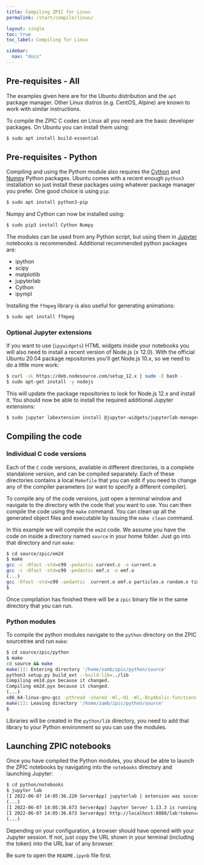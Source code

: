 ```yaml
---
title: Compiling ZPIC for Linux
permalink: /start/compile/linux/

layout: single
toc: true
toc_label: Compiling for Linux

sidebar:
  nav: "docs"
---
```


## Pre-requisites - All

The examples given here are for the Ubuntu distribution and the `apt` package manager. Other Linux distros (e.g. CentOS, Alpine) are known to work with similar instructions.

To compile the ZPIC C codes on Linux all you need are the basic developer packages. On Ubuntu you can install them using:

```bash
$ sudo apt install build-essential
```

## Pre-requisites - Python

Compiling and using the Python module also requires the [Cython](https://cython.org/) and [Numpy](https://numpy.org/) Python packages. Ubuntu comes with a recent enough `python3` installation so 
just install these packages using whatever package manager you prefer. One good choice is using `pip`:

```bash
$ sudo apt install python3-pip
```

Numpy and Cython can now be installed using:

```bash
$ sudo pip3 install Cython Numpy
```

The modules can be used from any Python script, but using them in [Jupyter](https://jupyter.org) notebooks is recommended. Additional recommended python packages are:

* ipython
* scipy
* matplotlib
* jupyterlab
* Cython
* ipympl

Installing the `ffmpeg` library is also useful for generating animations:

```bash
$ sudo apt install ffmpeg
```

### Optional Jupyter extensions

If you want to use (`ipywidgets`) HTML widgets inside your notebooks you will also need to install a recent version of Node.js (≥ 12.0). With the official Ubuntu 20.04 package repositories you'll get Node.js 10.x, so we need to do a little more work:

```bash
$ curl -sL https://deb.nodesource.com/setup_12.x | sudo -E bash -
$ sudo apt-get install -y nodejs
```

This will update the package repositories to look for Node.js 12.x and install it. You should now be able to install the required additional Jupyter extensions:

```bash
$ sudo jupyter labextension install @jupyter-widgets/jupyterlab-manager jupyter-matplotlib
```

## Compiling the code

### Individual C code versions

Each of the `C` code versions, available in different directories, is a complete standalone version, and can be compiled separately. Each of these directories contains a local `Makefile` that you can edit if you need to change any of the compiler parameters (or want to specify a different compiler).

To compile any of the code versions, just open a terminal window and navigate to the directory with the code that you want to use. You can then compile the code using the `make` command. You can clean up all the generated object files and executable by issuing the `make clean` command.

In this example we will compile the `em2d` code. We assume you have the code on inside a directory named `source` in your home folder. Just go into that directory and run `make`:

```bash
$ cd source/zpic/em2d
$ make
gcc -c -Ofast -std=c99 -pedantic current.c -o current.o
gcc -c -Ofast -std=c99 -pedantic emf.c -o emf.o
(...)
gcc -Ofast -std=c99 -pedantic  current.o emf.o particles.o random.o timer.o main.o simulation.o zdf.o -o zpic
$ 
```

Once compilation has finished there will be a `zpic` binary file in the same directory that you can run.

### Python modules

To compile the python modules navigate to the `python` directory on the ZPIC sourcetree and run `make`:

```bash
$ cd source/zpic/python
$ make
cd source && make
make[1]: Entering directory '/home/zamb/zpic/python/source'
python3 setup.py build_ext --build-lib=../lib
Compiling em1d.pyx because it changed.
Compiling em2d.pyx because it changed.
(...)
x86_64-linux-gnu-gcc -pthread -shared -Wl,-O1 -Wl,-Bsymbolic-functions -Wl,-Bsymbolic-functions -Wl,-z,relro -g -fwrapv -O2 -Wl,-Bsymbolic-functions -Wl,-z,relro -g -fwrapv -O2 -g -fstack-protector-strong -Wformat -Werror=format-security -Wdate-time -D_FORTIFY_SOURCE=2 build/temp.linux-x86_64-3.8/em2ds.o build/temp.linux-x86_64-3.8/home/zamb/zpic/em2ds/charge.o build/temp.linux-x86_64-3.8/home/zamb/zpic/em2ds/current.o build/temp.linux-x86_64-3.8/home/zamb/zpic/em2ds/emf.o build/temp.linux-x86_64-3.8/home/zamb/zpic/em2ds/fft.o build/temp.linux-x86_64-3.8/home/zamb/zpic/em2ds/filter.o build/temp.linux-x86_64-3.8/home/zamb/zpic/em2ds/grid2d.o build/temp.linux-x86_64-3.8/home/zamb/zpic/em2ds/particles.o build/temp.linux-x86_64-3.8/home/zamb/zpic/em2ds/random.o build/temp.linux-x86_64-3.8/home/zamb/zpic/em2ds/simulation.o build/temp.linux-x86_64-3.8/home/zamb/zpic/em2ds/timer.o build/temp.linux-x86_64-3.8/home/zamb/zpic/em2ds/zdf.o -o ../lib/em2ds.cpython-38-x86_64-linux-gnu.so
make[1]: Leaving directory '/home/zamb/zpic/python/source'
$ 
```

Libraries will be created in the `python/lib` directory, you need to add that library to your Python environment so you can use the modules.

## Launching ZPIC notebooks

Once you have compiled the Python modules, you shoud be able to launch the ZPIC notebooks by navigating into the `notebooks` directory and launching Jupyter:

```bash
$ cd python/notebooks
$ jupyter lab
[I 2022-06-07 14:05:36.220 ServerApp] jupyterlab | extension was successfully linked.
(...)
[I 2022-06-07 14:05:36.673 ServerApp] Jupyter Server 1.13.3 is running at:
[I 2022-06-07 14:05:36.673 ServerApp] http://localhost:8888/lab?token=a13a9886d3948335ac4a920cdbd24d9c498d9b9f493c700a
(...)
```

Depending on your configuration, a browser should have opened with your Jupyter session. If not, just copy the URL shown in your terminal (including the token) into the URL bar of any browser.

Be sure to open the `README.ipynb` file first.